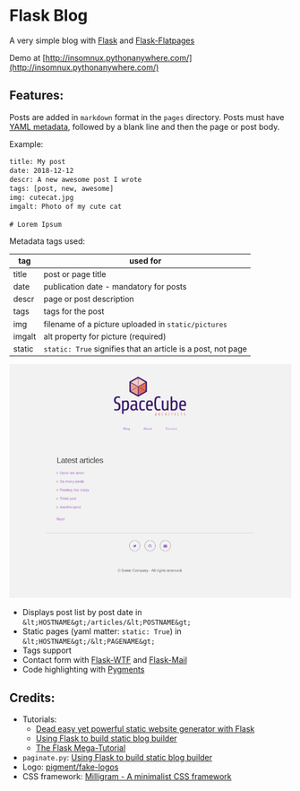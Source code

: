 # Flask Blog

A very simple blog with [Flask](http://flask.pocoo.org/) and [Flask-Flatpages](https://flask-flatpages.readthedocs.io/)

Demo at [http://insomnux.pythonanywhere.com/](http://insomnux.pythonanywhere.com/)

## Features:

Posts are added in `markdown` format in the `pages` directory. Posts must have [YAML metadata](http://www.yaml.org/), followed by a blank line and then the page or post body.

Example:

```
title: My post
date: 2018-12-12
descr: A new awesome post I wrote
tags: [post, new, awesome]
img: cutecat.jpg
imgalt: Photo of my cute cat

# Lorem Ipsum
```

Metadata tags used:

|  tag   | used for                                           |
|--------|--------------------------------------------------------------|
| title  | post or page title                                           |
| date   | publication date - mandatory for posts                       |
| descr  | page or post description                                     |
| tags   | tags for the post                                            |
| img    | filename of a picture uploaded in `static/pictures`          |
| imgalt | alt property for picture (required)                          |
| static | `static: True` signifies that an article is a post, not page |


![Screenshot of Flask Blog](./screenshot.png)

+ Displays post list by post date in `&lt;HOSTNAME&gt;/articles/&lt;POSTNAME&gt;`
+ Static pages (yaml matter: `static: True`) in `&lt;HOSTNAME&gt;/&lt;PAGENAME&gt;`
+ Tags support
+ Contact form with [Flask-WTF](https://flask-wtf.readthedocs.io/en/stable/) and [Flask-Mail](https://pythonhosted.org/Flask-Mail/)
+ Code highlighting with [Pygments](http://pygments.org/)

## Credits:

- Tutorials: 
  + [Dead easy yet powerful static website generator with Flask](https://nicolas.perriault.net/code/2012/dead-easy-yet-powerful-static-website-generator-with-flask/)
  + [Using Flask to build static blog builder](http://ju.outofmemory.cn/entry/152919)
  + [The Flask Mega-Tutorial](https://blog.miguelgrinberg.com/post/the-flask-mega-tutorial-part-i-hello-world)
- `paginate.py`: [Using Flask to build static blog builder](http://ju.outofmemory.cn/entry/152919)
- Logo: [pigment/fake-logos](https://github.com/pigment/fake-logos)
- CSS framework: [Milligram - A minimalist CSS framework](https://milligram.io/)
